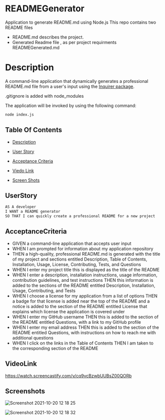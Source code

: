 # READMEGenerator

Application to generate README.md using Node.js
This repo contains two README files

-   README.md describes the project.
-   Generated Readme file , as per project requirments READMEGenerated.md

# Description

A command-line application that dynamically generates a professional README.md file from a user's input using the [Inquirer package](https://www.npmjs.com/package/inquirer).

.gitignore is added with node_modules

The application will be invoked by using the following command:

```bash
node index.js
```

## Table Of Contents

-   [Description](#Description)

-   [User Story](##UserStory)

-   [Acceptance Criteria](##AcceptanceCriteria)

-   [Viedo Link](##VideoLink)

-   [Screen Shots](##Screenshots)

## UserStory

```md
AS A developer
I WANT a README generator
SO THAT I can quickly create a professional README for a new project
```

## AcceptanceCriteria

-   GIVEN a command-line application that accepts user input
-   WHEN I am prompted for information about my application repository
-   THEN a high-quality, professional README.md is generated with the title of my project and sections entitled Description, Table of Contents, Installation, Usage, License, Contributing, Tests, and Questions
-   WHEN I enter my project title this is displayed as the title of the README
-   WHEN I enter a description, installation instructions, usage information, contribution guidelines, and test instructions
    THEN this information is added to the sections of the README entitled Description, Installation, Usage, Contributing, and Tests
-   WHEN I choose a license for my application from a list of options
    THEN a badge for that license is added near the top of the README and a notice is added to the section of the README entitled License that explains which license the application is covered under
-   WHEN I enter my GitHub username
    THEN this is added to the section of the README entitled Questions, with a link to my GitHub profile
-   WHEN I enter my email address
    THEN this is added to the section of the README entitled Questions, with instructions on how to reach me with additional questions
-   WHEN I click on the links in the Table of Contents THEN I am taken to the corresponding section of the README

## VideoLink

https://watch.screencastify.com/v/cq9vcBzwbUUBsZ00QORb

## Screenshots

![Screenshot 2021-10-20 12 18 25](https://user-images.githubusercontent.com/86656634/138012080-b283daf3-f3f7-48a9-a888-1f1fa39cc605.png)

![Screenshot 2021-10-20 12 18 32](https://user-images.githubusercontent.com/86656634/138012085-8d126754-9b4f-4da6-92b7-795227521a52.png)
